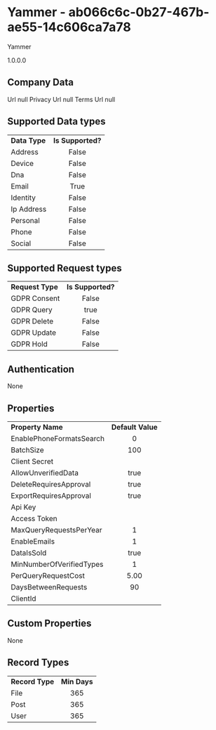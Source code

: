 # Yammer - ab066c6c-0b27-467b-ae55-14c606ca7a78
Yammer
1.0.0.0
## Company Data
Url null
Privacy Url null
Terms Url null

##   Supported Data types
|    |            |
| ----------|:-------------:|
| **Data Type** | **Is Supported?** |
|Address | False||BioIdentity | False
|Device | False
|Dna | False
|Email | True
|Identity | False
|Ip Address | False
|Personal | False
|Phone | False
|Social | False

##   Supported Request types
|    |            |
| ----------|:-------------:|
| **Request Type** | **Is Supported?** |
|GDPR Consent | False
|GDPR Query | true
|GDPR Delete | False
|GDPR Update | False
|GDPR Hold | False

##   Authentication
None
##   Properties
|    |            |
| ----------|:-------------:|
| **Property Name** | **Default Value** |
|EnablePhoneFormatsSearch | 0
|BatchSize | 100
|Client Secret | 
|AllowUnverifiedData | true
|DeleteRequiresApproval | true
|ExportRequiresApproval | true
|Api Key | 
|Access Token | 
|MaxQueryRequestsPerYear | 1
|EnableEmails | 1
|DataIsSold | true
|MinNumberOfVerifiedTypes | 1
|PerQueryRequestCost | 5.00
|DaysBetweenRequests | 90
|ClientId | 

##   Custom Properties
None
##   Record Types
|    |            |
| ----------|:-------------:|
| **Record Type** | **Min Days** |
|File|365
|Post|365
|User|365


